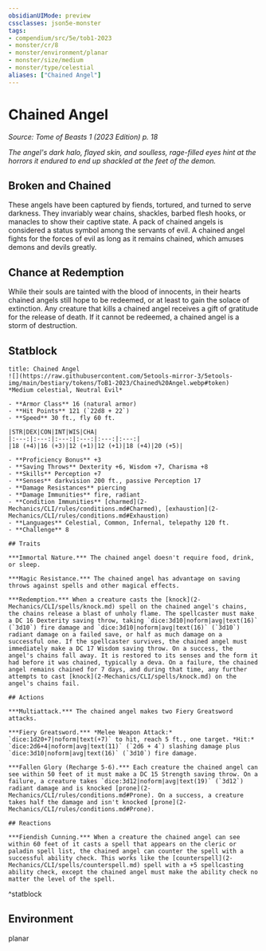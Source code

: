 ```yaml
---
obsidianUIMode: preview
cssclasses: json5e-monster
tags:
- compendium/src/5e/tob1-2023
- monster/cr/8
- monster/environment/planar
- monster/size/medium
- monster/type/celestial
aliases: ["Chained Angel"]
---
```

# Chained Angel
*Source: Tome of Beasts 1 (2023 Edition) p. 18*  

*The angel's dark halo, flayed skin, and soulless, rage-filled eyes hint at the horrors it endured to end up shackled at the feet of the demon.*

## Broken and Chained

These angels have been captured by fiends, tortured, and turned to serve darkness. They invariably wear chains, shackles, barbed flesh hooks, or manacles to show their captive state. A pack of chained angels is considered a status symbol among the servants of evil. A chained angel fights for the forces of evil as long as it remains chained, which amuses demons and devils greatly.

## Chance at Redemption

While their souls are tainted with the blood of innocents, in their hearts chained angels still hope to be redeemed, or at least to gain the solace of extinction. Any creature that kills a chained angel receives a gift of gratitude for the release of death. If it cannot be redeemed, a chained angel is a storm of destruction.

## Statblock

```ad-statblock
title: Chained Angel
![](https://raw.githubusercontent.com/5etools-mirror-3/5etools-img/main/bestiary/tokens/ToB1-2023/Chained%20Angel.webp#token)
*Medium celestial, Neutral Evil*

- **Armor Class** 16 (natural armor)
- **Hit Points** 121 (`22d8 + 22`)
- **Speed** 30 ft., fly 60 ft.

|STR|DEX|CON|INT|WIS|CHA|
|:---:|:---:|:---:|:---:|:---:|:---:|
|18 (+4)|16 (+3)|12 (+1)|12 (+1)|18 (+4)|20 (+5)|

- **Proficiency Bonus** +3
- **Saving Throws** Dexterity +6, Wisdom +7, Charisma +8
- **Skills** Perception +7
- **Senses** darkvision 200 ft., passive Perception 17
- **Damage Resistances** piercing
- **Damage Immunities** fire, radiant
- **Condition Immunities** [charmed](2-Mechanics/CLI/rules/conditions.md#Charmed), [exhaustion](2-Mechanics/CLI/rules/conditions.md#Exhaustion)
- **Languages** Celestial, Common, Infernal, telepathy 120 ft.
- **Challenge** 8

## Traits

***Immortal Nature.*** The chained angel doesn't require food, drink, or sleep.

***Magic Resistance.*** The chained angel has advantage on saving throws against spells and other magical effects.

***Redemption.*** When a creature casts the [knock](2-Mechanics/CLI/spells/knock.md) spell on the chained angel's chains, the chains release a blast of unholy flame. The spellcaster must make a DC 16 Dexterity saving throw, taking `dice:3d10|noform|avg|text(16)` (`3d10`) fire damage and `dice:3d10|noform|avg|text(16)` (`3d10`) radiant damage on a failed save, or half as much damage on a successful one. If the spellcaster survives, the chained angel must immediately make a DC 17 Wisdom saving throw. On a success, the angel's chains fall away. It is restored to its senses and the form it had before it was chained, typically a deva. On a failure, the chained angel remains chained for 7 days, and during that time, any further attempts to cast [knock](2-Mechanics/CLI/spells/knock.md) on the angel's chains fail.

## Actions

***Multiattack.*** The chained angel makes two Fiery Greatsword attacks.

***Fiery Greatsword.*** *Melee Weapon Attack:* `dice:1d20+7|noform|text(+7)` to hit, reach 5 ft., one target. *Hit:* `dice:2d6+4|noform|avg|text(11)` (`2d6 + 4`) slashing damage plus `dice:3d10|noform|avg|text(16)` (`3d10`) fire damage.

***Fallen Glory (Recharge 5-6).*** Each creature the chained angel can see within 50 feet of it must make a DC 15 Strength saving throw. On a failure, a creature takes `dice:3d12|noform|avg|text(19)` (`3d12`) radiant damage and is knocked [prone](2-Mechanics/CLI/rules/conditions.md#Prone). On a success, a creature takes half the damage and isn't knocked [prone](2-Mechanics/CLI/rules/conditions.md#Prone).

## Reactions

***Fiendish Cunning.*** When a creature the chained angel can see within 60 feet of it casts a spell that appears on the cleric or paladin spell list, the chained angel can counter the spell with a successful ability check. This works like the [counterspell](2-Mechanics/CLI/spells/counterspell.md) spell with a +5 spellcasting ability check, except the chained angel must make the ability check no matter the level of the spell.
```
^statblock

## Environment

planar